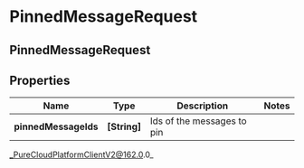 # PinnedMessageRequest

## PinnedMessageRequest

## Properties

|Name | Type | Description | Notes|
|------------ | ------------- | ------------- | -------------|
| **pinnedMessageIds** | **[String]** | Ids of the messages to pin | |



_PureCloudPlatformClientV2@162.0.0_
